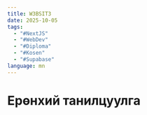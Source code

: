 ```yaml
---
title: W3BSIT3
date: 2025-10-05
tags:
  - "#NextJS"
  - "#WebDev"
  - "#Diploma"
  - "#Kosen"
  - "#Supabase"
language: mn
---
```

# Ерөнхий танилцуулга 



